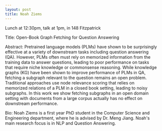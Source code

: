 ```yaml
---
layout: post
title: Noah Ziems
---
```


Lunch at 12:30pm, talk at 1pm, in 148 Fitzpatrick

Title: Open-Book Graph Fetching for Question Answering

Abstract: Pretrained language models (PLMs) have shown to be surprisingly effective at a variety of downstream tasks including question answering (QA).  However, PLMs often must rely on memorized information from the training data to answer questions, leading to poor performance on tasks that require niche knowledge or commonsense reasoning.  While knowledge graphs (KG) have been shown to improve performance of PLMs in QA, fetching a subgraph relevant to the question remains an open problem.  Traditional approaches use node relevance scoring that relies on memorized relations of a PLM in a closed book setting, leading to noisy subgraphs.  In this work we show fetching subgraphs in an open domain setting with documents from a large corpus actually has no effect on downstream performance.

Bio: Noah Ziems is a first year PhD student in the Computer Science and Engineering department, where he is advised by Dr. Meng Jiang. Noah's main research focus is in NLP and Question Answering.
